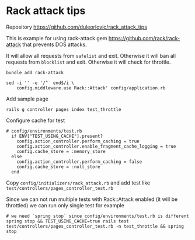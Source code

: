 # Rack attack tips

Repository https://github.com/duleorlovic/rack_attack_tips

This is example for using rack-attack gem https://github.com/rack/rack-attack
that prevents DOS attacks.

It will allow all requests from `safelist` and exit.
Otherwise it will ban all requests from `blocklist` and exit.
Otherwise it will check for throttle.

```
bundle add rack-attack

sed -i '' -e '/^  end$/i \
    config.middleware.use Rack::Attack' config/application.rb
```

Add sample page
```
rails g controller pages index test_throttle
```
Configure cache for test
```
# config/environments/test.rb
  if ENV["TEST_USING_CACHE"].present?
    config.action_controller.perform_caching = true
    config.action_controller.enable_fragment_cache_logging = true
    config.cache_store = :memory_store
  else
    config.action_controller.perform_caching = false
    config.cache_store = :null_store
  end
```

Copy `config/initializers/rack_attack.rb` and add test like
`test/controllers/pages_controller_test.rb`

Since we can not run multiple tests with Rack::Attack enabled (it will be
throttled) we can run only single test for example
```
# we need `spring stop` since config/environments/test.rb is different
spring stop && TEST_USING_CACHE=true rails test test/controllers/pages_controller_test.rb -n test_throttle && spring stop
```
